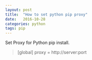 ```yaml
---
layout: post
title:  "How to set python pip proxy"
date:   2016-10-28
categories: python
tags: pip
---
```


Set Proxy for Python pip install.

> [global]
  proxy = http://server:port

